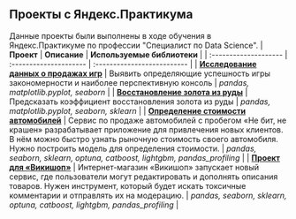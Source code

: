 ## Проекты с Яндекс.Практикума
Данные проекты были выполнены в ходе обучения в Яндекс.Практикуме по профессии "Специалист по Data Science".
| **Проект**            | **Описание**           | **Используемые библиотеки** |
| :-------------------- | :--------------------- | :-------------------------- |
| [**Исследование данных о продажах игр**](https://github.com/NikolaiKovyakh/yandex-practicum-projects/tree/main/Module_1_final_project) | Выявить определяющие успешность игры закономерности и наиболее перспективную консоль | *pandas, matplotlib.pyplot, seaborn* |
| [**Восстановление золота из руды**](https://github.com/NikolaiKovyakh/yandex-practicum-projects/tree/main/Module_2_final_project) | Предсказать коэффициент восстановления золота из руды | *pandas, matplotlib.pyplot, seaborn, sklearn* |
| [**Определение стоимости автомобилей**](https://github.com/NikolaiKovyakh/yandex-practicum-projects/tree/main/Module_3_boosting_project) | Сервис по продаже автомобилей с пробегом «Не бит, не крашен» разрабатывает приложение для привлечения новых клиентов. В нём можно быстро узнать рыночную стоимость своего автомобиля. Нужно построить модель для определения стоимости.  | *pandas, seaborn, sklearn, optuna, catboost, lightgbm, pandas_profiling* |
| [**Проект для «Викишоп»**](https://github.com/NikolaiKovyakh/yandex-practicum-projects/tree/main/Module_3_boosting_project) | Интернет-магазин «Викишоп» запускает новый сервис, где пользователи могут редактировать и дополнять описания товаров. Нужен инструмент, который будет искать токсичные комментарии и отправлять их на модерацию.  | *pandas, seaborn, sklearn, optuna, catboost, lightgbm, pandas_profiling* |

